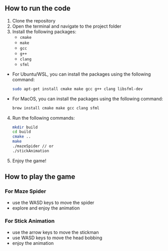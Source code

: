 ## How to run the code

1. Clone the repository
2. Open the terminal and navigate to the project folder
3. Install the following packages:
   - `cmake`
   - `make`
   - `gcc`
   - `g++`
   - `clang`
   - `sfml`
- For Ubuntu/WSL, you can install the packages using the following command:
  ```bash
  sudo apt-get install cmake make gcc g++ clang libsfml-dev
  ```
- For MacOS, you can install the packages using the following command:
  ```bash
  brew install cmake make gcc clang sfml
  ```
4. Run the following commands:
   ```bash
   mkdir build
   cd build
   cmake ..
   make
   ./mazeSpider // or
   ./stickAnimation
   ```
5. Enjoy the game!

## How to play the game
### For Maze Spider
- use the WASD keys to move the spider
- explore and enjoy the animation

### For Stick Animation
- use the arrow keys to move the stickman
- use WASD keys to move the head bobbing
- enjoy the animation
